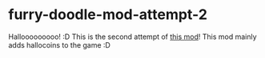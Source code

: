 # furry-doodle-mod-attempt-2

Hallooooooooo! :D This is the second attempt of [this mod](https://github.com/nianny/minecraft-mod-1)! This mod mainly adds hallocoins to the game :D
